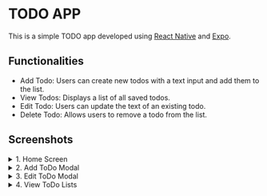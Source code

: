 # TODO APP 
This is a simple TODO app developed using [React Native](https://reactnative.dev/) and [Expo](https://expo.dev/).

## Functionalities
- Add Todo: Users can create new todos with a text input and add them to the list.
- View Todos: Displays a list of all saved todos.
- Edit Todo: Users can update the text of an existing todo.
- Delete Todo: Allows users to remove a todo from the list.

## Screenshots
 <details>
   <summary>1. Home Screen</summary>
   
 ![image](https://github.com/user-attachments/assets/fcd45296-44b8-46be-a9f3-df36f9700532)
 </details>

 <details>
   <summary>2. Add ToDo Modal</summary>
   
![image](https://github.com/user-attachments/assets/142da6ff-11f2-45bf-b328-11c839962f94)
 </details>


 <details>
   <summary>3. Edit ToDo Modal</summary>
   
 ![image](https://github.com/user-attachments/assets/dca3b262-f578-4080-b7ee-e8a49f8cb3a9)
 </details>


 <details>
   <summary>4. View ToDo Lists</summary>
   
 ![image](https://github.com/user-attachments/assets/dca3b262-f578-4080-b7ee-e8a49f8cb3a9)
 </details>
